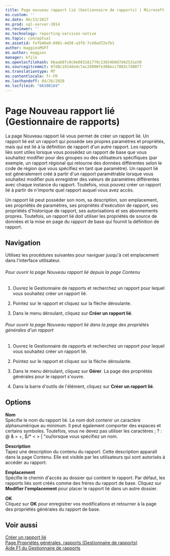 ```yaml
---
title: Page nouveau rapport lié (Gestionnaire de rapports) | Microsoft Docs
ms.custom: ''
ms.date: 06/13/2017
ms.prod: sql-server-2014
ms.reviewer: ''
ms.technology: reporting-services-native
ms.topic: conceptual
ms.assetid: fefb46e8-6901-4d50-a3f8-7c49ad72e7b1
author: maggiesMSFT
ms.author: maggies
manager: kfile
ms.openlocfilehash: b6aab8fc0c8e083181779c13654b0d7d42531e50
ms.sourcegitcommit: 6fd8c1914de4c7ac24900fe388ecc7883c740077
ms.translationtype: MT
ms.contentlocale: fr-FR
ms.lasthandoff: 04/26/2020
ms.locfileid: "66108169"
---
```

# <a name="new-linked-report-page-report-manager"></a>Page Nouveau rapport lié (Gestionnaire de rapports)
  La page Nouveau rapport lié vous permet de créer un rapport lié. Un rapport lié est un rapport qui possède ses propres paramètres et propriétés, mais qui est lié à la définition de rapport d'un autre rapport. Les rapports liés sont utiles lorsque vous possédez un rapport de base que vous souhaitez modifier pour des groupes ou des utilisateurs spécifiques (par exemple, un rapport régional qui retourne des données différentes selon le code de région que vous spécifiez en tant que paramètre). Un rapport lié est généralement créé à partir d'un rapport paramétrable lorsque vous souhaitez modifier puis enregistrer des valeurs de paramètres différentes avec chaque instance du rapport. Toutefois, vous pouvez créer un rapport lié à partir de n'importe quel rapport auquel vous avez accès.  
  
 Un rapport lié peut posséder son nom, sa description, son emplacement, ses propriétés de paramètres, ses propriétés d'exécution de rapport, ses propriétés d'historique de rapport, ses autorisations et ses abonnements propres. Toutefois, un rapport lié doit utiliser les propriétés de source de données et la mise en page du rapport de base qui fournit la définition de rapport.  
  
## <a name="navigation"></a>Navigation  
 Utilisez les procédures suivantes pour naviguer jusqu'à cet emplacement dans l'interface utilisateur.  
  
###### <a name="to-open-the-new-linked-report-page-from-the-contents-page"></a>Pour ouvrir la page Nouveau rapport lié depuis la page Contenu  
  
1.  Ouvrez le Gestionnaire de rapports et recherchez un rapport pour lequel vous souhaitez créer un rapport lié.  
  
2.  Pointez sur le rapport et cliquez sur la flèche déroulante.  
  
3.  Dans le menu déroulant, cliquez sur **Créer un rapport lié**.  
  
###### <a name="to-open-the-new-linked-report-page-from-the-general-properties-page-of-a-report"></a>Pour ouvrir la page Nouveau rapport lié dans la page des propriétés générales d'un rapport  
  
1.  Ouvrez le Gestionnaire de rapports et recherchez un rapport pour lequel vous souhaitez créer un rapport lié.  
  
2.  Pointez sur le rapport et cliquez sur la flèche déroulante.  
  
3.  Dans le menu déroulant, cliquez sur **Gérer**. La page des propriétés générales pour le rapport s'ouvre.  
  
4.  Dans la barre d'outils de l'élément, cliquez sur **Créer un rapport lié**.  
  
## <a name="options"></a>Options  
 **Nom**  
 Spécifie le nom du rapport lié. Le nom doit contenir un caractère alphanumérique au minimum. Il peut également comporter des espaces et certains symboles. Toutefois, vous ne devez pas utiliser les caractères ; ? : \@ & = +, $/* \< > | "ou/lorsque vous spécifiez un nom.  
  
 **Description**  
 Tapez une description du contenu du rapport. Cette description apparaît dans la page Contenu. Elle est visible par les utilisateurs qui sont autorisés à accéder au rapport.  
  
 **Emplacement**  
 Spécifie le chemin d'accès au dossier qui contient le rapport. Par défaut, les rapports liés sont créés comme des frères du rapport de base. Cliquez sur **Modifier l'emplacement** pour placer le rapport lié dans un autre dossier.  
  
 **OK**  
 Cliquez sur **OK** pour enregistrer vos modifications et retourner à la page des propriétés générales du rapport de base.  
  
## <a name="see-also"></a>Voir aussi  
 [Créer un rapport lié](reports/create-a-linked-report.md)   
 [Page Propriétés générales, rapports &#40;Gestionnaire de rapports&#41;](../../2014/reporting-services/general-properties-page-reports-report-manager.md)   
 [Aide F1 du Gestionnaire de rapports](../../2014/reporting-services/report-manager-f1-help.md)  
  
  
